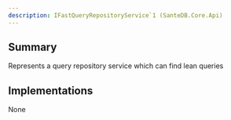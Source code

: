 ```yaml
---
description: IFastQueryRepositoryService`1 (SanteDB.Core.Api)
---
```


## Summary
Represents a query repository service which can find lean queries

## Implementations

None

